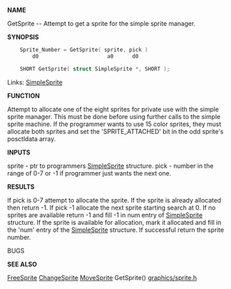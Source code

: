 
**NAME**

GetSprite -- Attempt to get a sprite for the simple sprite
manager.

**SYNOPSIS**

```c
    Sprite_Number = GetSprite( sprite, pick )
        d0                      a0      d0

    SHORT GetSprite( struct SimpleSprite *, SHORT );

```
Links: [SimpleSprite](_00C5) 

**FUNCTION**

Attempt to allocate one of the eight sprites for private use
with the simple sprite manager. This must be done before using
further calls to the simple sprite machine. If the programmer
wants to use 15 color sprites, they must allocate both sprites
and set the 'SPRITE_ATTACHED' bit in the odd sprite's posctldata
array.

**INPUTS**

sprite - ptr to programmers [SimpleSprite](_00C5) structure.
pick - number in the range of 0-7 or
-1 if programmer just wants the next one.

**RESULTS**

If pick is 0-7 attempt to allocate the sprite. If the sprite
is already allocated then return -1.
If pick -1 allocate the next sprite starting search at 0.
If no sprites are available return -1 and fill -1 in num entry
of [SimpleSprite](_00C5) structure.
If the sprite is available for allocation, mark it allocated
and fill in the 'num' entry of the [SimpleSprite](_00C5) structure.
If successful return the sprite number.

BUGS

**SEE ALSO**

[FreeSprite](FreeSprite) [ChangeSprite](ChangeSprite) [MoveSprite](MoveSprite) GetSprite() [graphics/sprite.h](_00C5)
